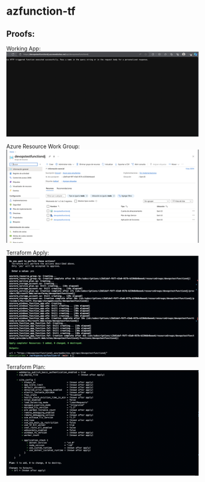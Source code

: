 # azfunction-tf

## Proofs:

Working App:
![index working](image.png)

Azure Resource Work Group:
![azure](image-1.png)

Terraform Apply:
![apply](image-2.png)

Terraform Plan:
![Alt text](image-3.png)